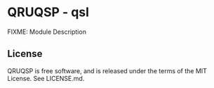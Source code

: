 QRUQSP - qsl
===========================================

FIXME: Module Description

License
-------
QRUQSP is free software, and is released under the terms of the MIT License. See LICENSE.md.
